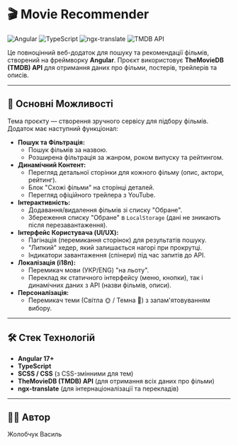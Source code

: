 # 🎬 Movie Recommender

![Angular](https://img.shields.io/badge/Angular-v17%2B-DD0031?logo=angular)
![TypeScript](https://img.shields.io/badge/TypeScript-5.4%2B-3178C6?logo=typescript)
![ngx-translate](https://img.shields.io/badge/ngx--translate-v15-E85600)
![TMDB API](https://img.shields.io/badge/API-TMDB-01B4E4?logo=themoviedatabase)

Це повноцінний веб-додаток для пошуку та рекомендації фільмів, створений на фреймворку **Angular**. Проєкт використовує **TheMovieDB (TMDB) API** для отримання даних про фільми, постерів, трейлерів та описів.

---

## 🚀 Основні Можливості

Тема проєкту — створення зручного сервісу для підбору фільмів. Додаток має наступний функціонал:

* **Пошук та Фільтрація:**
    * Пошук фільмів за назвою.
    * Розширена фільтрація за жанром, роком випуску та рейтингом.
* **Динамічний Контент:**
    * Перегляд детальної сторінки для кожного фільму (опис, актори, рейтинг).
    * Блок "Схожі фільми" на сторінці деталей.
    * Перегляд офіційного трейлера з YouTube.
* **Інтерактивність:**
    * Додавання/видалення фільмів зі списку "Обране".
    * Збереження списку "Обране" в `LocalStorage` (дані не зникають після перезавантаження).
* **Інтерфейс Користувача (UI/UX):**
    * Пагінація (перемикання сторінок) для результатів пошуку.
    * "Липкий" хедер, який залишається нагорі при прокрутці.
    * Індикатори завантаження (спінери) під час запитів до API.
* **Локалізація (i18n):**
    * Перемикач мови (УКР/ENG) "на льоту".
    * Переклад як статичного інтерфейсу (меню, кнопки), так і динамічних даних з API (назви фільмів, описи).
* **Персоналізація:**
    * Перемикач теми (Світла 🌞 / Темна 🌙) з запам'ятовуванням вибору.

---

## 🛠️ Стек Технологій

* **Angular 17+**
* **TypeScript**
* **SCSS / CSS** (з CSS-змінними для тем)
* **TheMovieDB (TMDB) API** (для отримання всіх даних про фільми)
* **ngx-translate** (для інтернаціоналізації та перекладів)

---

## 👨‍💻 Автор
Жолобчук Василь

